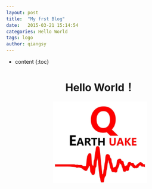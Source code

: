 ```yaml
---
layout: post
title:  "My frst Blog"
date:   2015-03-21 15:14:54
categories: Hello World
tags: logo
author: qiangsy
---
```


* content
{:toc}

# <center> Hello World！
<div align="center"> <img src="/picture/logo.png" width="50%">
